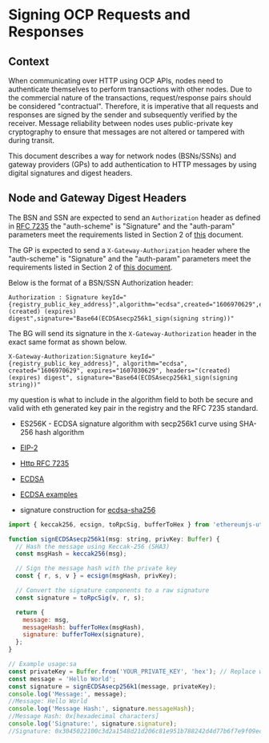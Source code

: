 # Signing OCP Requests and Responses

## Context
When communicating over HTTP using OCP APIs, nodes need to authenticate themselves to perform transactions with other nodes. Due to the commercial nature of the transactions, request/response pairs should be considered "contractual". Therefore, it is imperative that all requests and responses are signed by the sender and subsequently verified by the receiver. Message reliability between nodes uses public-private key cryptography to ensure that messages are not altered or tampered with during transit.

This document describes a way for network nodes (BSNs/SSNs) and gateway providers (GPs) to add authentication to HTTP messages by using digital signatures and digest headers.

## Node and Gateway Digest Headers

The BSN and SSN are expected to send an `Authorization` header as defined in [RFC 7235](https://datatracker.ietf.org/doc/html/draft-cavage-http-signatures-12) the "auth-scheme" is "Signature" and the "auth-param" parameters meet the requirements listed in Section 2 of [this](https://datatracker.ietf.org/doc/html/draft-cavage-http-signatures-12) document.

The GP is expected to send a `X-Gateway-Authorization` header where the "auth-scheme" is "Signature" and the "auth-param" parameters meet the requirements listed in Section 2 of [this document](https://datatracker.ietf.org/doc/html/draft-cavage-http-signatures-12).

Below is the format of a BSN/SSN Authorization header:

```
Authorization : Signature keyId="{registry_public_key_address}",algorithm="ecdsa",created="1606970629",expires="1607030629",headers="(created) (expires) digest",signature="Base64(ECDSAsecp256k1_sign(signing string))"
```

The BG will send its signature in the `X-Gateway-Authorization` header in the exact same format as shown below.

```
X-Gateway-Authorization:Signature keyId="{registry_public_key_address}", algorithm="ecdsa", created="1606970629", expires="1607030629", headers="(created) (expires) digest", signature="Base64(ECDSAsecp256k1_sign(signing string))"
```

my question is what to include in the algorithm field to both be secure and valid with eth generated key pair in the registry and the RFC 7235 standard.


- ES256K - ECDSA signature algorithm with secp256k1 curve using SHA-256 hash algorithm
- [EIP-2](https://eips.ethereum.org/EIPS/eip-2)
- [Http RFC 7235](https://developer.mozilla.org/en-US/docs/Web/HTTP/Authentication) 
- [ECDSA](https://www.rfc-editor.org/rfc/rfc6979)

- [ECDSA examples](https://www.programcreek.com/python/example/81785/ecdsa.SECP256k1)

- signature construction for [ecdsa-sha256](https://crypto.stackexchange.com/questions/104261/ecdsa-sha256-http-signature-string-construction)

```js
import { keccak256, ecsign, toRpcSig, bufferToHex } from 'ethereumjs-util';

function signECDSAsecp256k1(msg: string, privKey: Buffer) {
  // Hash the message using Keccak-256 (SHA3)
  const msgHash = keccak256(msg);

  // Sign the message hash with the private key
  const { r, s, v } = ecsign(msgHash, privKey);

  // Convert the signature components to a raw signature
  const signature = toRpcSig(v, r, s);

  return {
    message: msg,
    messageHash: bufferToHex(msgHash),
    signature: bufferToHex(signature),
  };
}

// Example usage:sa
const privateKey = Buffer.from('YOUR_PRIVATE_KEY', 'hex'); // Replace with your private key
const message = 'Hello World';
const signature = signECDSAsecp256k1(message, privateKey);
console.log('Message:', message);
//Message: Hello World
console.log('Message Hash:', signature.messageHash);
//Message Hash: 0x[hexadecimal characters]
console.log('Signature:', signature.signature);
//Signature: 0x3045022100c3d2a1548d21d206c81e951b788242d4d77b6f7e9f09ec4fbd1ce5e198b173f0022036f20a17d4a9b31a4328e3d72d89969adef1ef2fb3b4d400d0ff10d2bf805f6a
```




